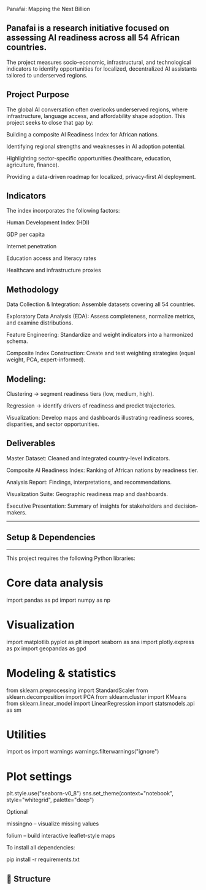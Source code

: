 Panafai: Mapping the Next Billion

## Panafai is a research initiative focused on assessing AI readiness across all 54 African countries.
The project measures socio-economic, infrastructural, and technological indicators to identify opportunities for localized, decentralized AI assistants tailored to underserved regions.

## Project Purpose

The global AI conversation often overlooks underserved regions, where infrastructure, language access, and affordability shape adoption.
This project seeks to close that gap by:

Building a composite AI Readiness Index for African nations.

Identifying regional strengths and weaknesses in AI adoption potential.

Highlighting sector-specific opportunities (healthcare, education, agriculture, finance).

Providing a data-driven roadmap for localized, privacy-first AI deployment.

## Indicators

The index incorporates the following factors:

Human Development Index (HDI)

GDP per capita

Internet penetration

Education access and literacy rates

Healthcare and infrastructure proxies

## Methodology

Data Collection & Integration: Assemble datasets covering all 54 countries.

Exploratory Data Analysis (EDA): Assess completeness, normalize metrics, and examine distributions.

Feature Engineering: Standardize and weight indicators into a harmonized schema.

Composite Index Construction: Create and test weighting strategies (equal weight, PCA, expert-informed).

## Modeling:

Clustering -> segment readiness tiers (low, medium, high).

Regression -> identify drivers of readiness and predict trajectories.

Visualization: Develop maps and dashboards illustrating readiness scores, disparities, and sector opportunities.

## Deliverables

Master Dataset: Cleaned and integrated country-level indicators.

Composite AI Readiness Index: Ranking of African nations by readiness tier.

Analysis Report: Findings, interpretations, and recommendations.

Visualization Suite: Geographic readiness map and dashboards.

Executive Presentation: Summary of insights for stakeholders and decision-makers.

---
## Setup & Dependencies
---

This project requires the following Python libraries:

# Core data analysis
import pandas as pd
import numpy as np

# Visualization
import matplotlib.pyplot as plt
import seaborn as sns
import plotly.express as px
import geopandas as gpd

# Modeling & statistics
from sklearn.preprocessing import StandardScaler
from sklearn.decomposition import PCA
from sklearn.cluster import KMeans
from sklearn.linear_model import LinearRegression
import statsmodels.api as sm

# Utilities
import os
import warnings
warnings.filterwarnings("ignore")

# Plot settings
plt.style.use("seaborn-v0_8")
sns.set_theme(context="notebook", style="whitegrid", palette="deep")

Optional

missingno – visualize missing values

folium – build interactive leaflet-style maps

To install all dependencies:

pip install -r requirements.txt
## 📁 Structure

